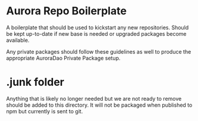 # Aurora Repo Boilerplate

A boilerplate that should be used to kickstart any new repositories. Should be kept up-to-date if new base is needed or upgraded packages become available.

Any private packages should follow these guidelines as well to produce the appropriate AuroraDao Private Package setup.

# .junk folder

Anything that is likely no longer needed but we are not ready to remove should be added to this directory. It will not be packaged when published to npm but currently is sent to git.
